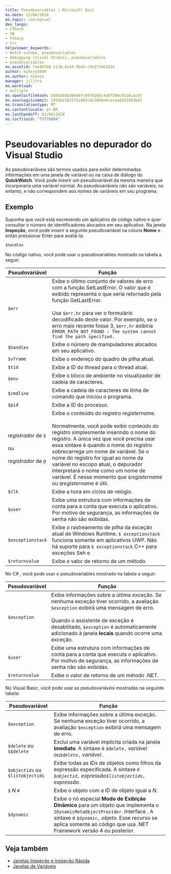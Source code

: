 ```yaml
---
title: Pseudovariables | Microsoft Docs
ms.date: 11/04/2016
ms.topic: conceptual
dev_langs:
- CSharp
- VB
- FSharp
- C++
helpviewer_keywords:
- Watch window, pseudovariables
- debugging [Visual Studio], pseudovariables
- pseudovariables
ms.assetid: fae84f68-2138-4144-9bd4-c9e271b6182a
author: mikejo5000
ms.author: mikejo
manager: jillfra
ms.workload:
- multiple
ms.openlocfilehash: b5b0369a30e69fc69782bbc4a0f5b0c4518cac07
ms.sourcegitcommit: 10d16e18c5f5e482c4c2856e6cacaad283463b65
ms.translationtype: MT
ms.contentlocale: pt-BR
ms.lasthandoff: 01/09/2020
ms.locfileid: "75776094"
---
```

# <a name="pseudovariables-in-the-visual-studio-debugger"></a>Pseudovariables no depurador do Visual Studio
As pseudovariáveis são termos usados para exibir determinadas informações em uma janela de variável ou na caixa de diálogo do **QuickWatch**. Você pode inserir um pseudovariável da mesma maneira que incorporaria uma variável normal. As pseudovariáveis não são variáveis, no entanto, e não correspondem aos nomes de variáveis em seu programa.

## <a name="example"></a>Exemplo
 Suponha que você está escrevendo um aplicativo de código nativo e quer consultar o número de identificadores alocados em seu aplicativo. Na janela **Inspeção**, você pode inserir a seguinte pseudovariável na coluna **Nome** e então pressionar Enter para avaliá-la:

`$handles`

 No código nativo, você pode usar o pseudovariables mostrado na tabela a seguir:

|Pseudovariável|Função|
|--------------------|--------------|
|`$err`|Exibe o último conjunto de valores de erro com a função SetLastError. O valor que é exibido representa o que seria retornado pela função GetLastError.<br /><br /> Use `$err,hr` para ver o formulário decodificado deste valor. Por exemplo, se o erro mais recente fosse 3, `$err,hr` exibiria `ERROR_PATH_NOT_FOUND : The system cannot find the path specified.`|
|`$handles`|Exibe o número de manipuladores alocados em seu aplicativo.|
|`$vframe`|Exibe o endereço do quadro de pilha atual.|
|`$tid`|Exibe a ID do thread para o thread atual.|
|`$env`|Exibe o bloco de ambiente no visualizador de cadeia de caracteres.|
|`$cmdline`|Exibe a cadeia de caracteres de linha de comando que iniciou o programa.|
|`$pid`|Exibe a ID do processo.|
|*registrador* de `$`<br /><br /> ou<br /><br /> *registrador* de `@`|Exibe o conteúdo do registro *registername*.<br /><br /> Normalmente, você pode exibir conteúdo do registro simplesmente inserindo o nome do registro. A única vez que você precisa usar essa sintaxe é quando o nome do registro sobrecarrega um nome de variável. Se o nome do registro for igual ao nome da variável no escopo atual, o depurador interpretará o nome como um nome de variável. É nesse momento que `$`*registername* ou `@`*registername* é útil.|
|`$clk`|Exibe a hora em ciclos de relógio.|
|`$user`|Exibe uma estrutura com informações de conta para a conta que executa o aplicativo. Por motivo de segurança, as informações de senha não são exibidas.|
|`$exceptionstack`|Exibe o rastreamento de pilha da exceção atual de Windows Runtime. `$ exceptionstack` funciona somente em aplicativos UWP. Não há suporte para `$ exceptionstack` C++ para exceções Seh e|
|`$returnvalue`|Exibe o valor de retorno de um método.|

 No C# , você pode usar o pseudovariables mostrado na tabela a seguir:

|Pseudovariável|Função|
|--------------------|--------------|
|`$exception`|Exibe informações sobre a última exceção. Se nenhuma exceção tiver ocorrido, a avaliação `$exception` exibirá uma mensagem de erro.<br /><br /> Quando o assistente de exceção é desabilitado, `$exception` é automaticamente adicionado à janela **locais** quando ocorre uma exceção.|
|`$user`|Exibe uma estrutura com informações de conta para a conta que executa o aplicativo. Por motivo de segurança, as informações de senha não são exibidas.|
|`$returnvalue`|Exibe o valor de retorno de um método .NET.|

 No Visual Basic, você pode usar as pseudovariáveis mostradas na seguinte tabela:

|Pseudovariável|Função|
|--------------------|--------------|
|`$exception`|Exibe informações sobre a última exceção. Se nenhuma exceção tiver ocorrido, a avaliação `$exception` exibirá uma mensagem de erro.|
|`$delete` ou `$$delete`|Exclui uma variável implícita criada na janela **Imediato**. A sintaxe é `$delete,` *variável* ou`$delete,` *variável*`.`|
|`$objectids` ou `$listobjectids`|Exibe todas as IDs de objetos como filhos da expressão especificada. A sintaxe *é `$objectid,` expressão`$listobjectids,` expressão`.`*|
|`$` *N* `#`|Exibe o objeto com a ID de objeto igual a *N*.|
|`$dynamic`|Exibe o nó especial **Modo de Exibição Dinâmico** para um objeto que implementa o `IDynamicMetaObjectProvider`. Interface . A sintaxe é `$dynamic,` *objeto*. Esse recurso se aplica somente ao código que usa .NET Framework versão 4 ou posterior.|

## <a name="see-also"></a>Veja também
- [Janelas Inspeção e Inspeção Rápida](../debugger/watch-and-quickwatch-windows.md)
- [Janelas de Variáveis](../debugger/debugger-windows.md)
